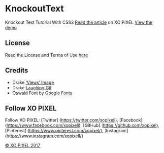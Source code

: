 # KnockoutText
Knockout Text Tutorial With CSS3
[Read the article](http://xopixel.com/responsive-knockout-text-with-css3/) on XO PIXEL
[View the demo]()

## License
Read the License and Terms of Use [here]()

## Credits
- Drake [‘Views’ Image](http://www.stereogum.com/1874328/drakes-views-will-be-on-pandora-today/news/)
- Drake [Laughing Gif](http://aubreysgifs.tumblr.com/)
- Oswald Font by [Google Fonts](https://fonts.google.com/)

## Follow XO PIXEL
Follow XO PIXEL: [Twitter] (https://twitter.com/xopixell), [Facebook] (https://www.facebook.com/xopixell), [GitHub] (https://github.com/xopixel), [Pinterest] (https://www.pinterest.com/xopixel/), [Instagram] (https://www.instagram.com/xopixell/)

[© XO PIXEL 2017](http://www.xopixel.com)

